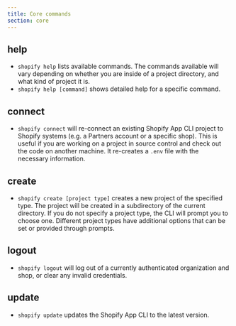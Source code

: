 ```yaml
---
title: Core commands
section: core
---
```


## help

- `shopify help` lists available commands. The commands available will vary depending on whether you are inside of a 
  project directory, and what kind of project it is.
- `shopify help [command]` shows detailed help for a specific command.

## connect

- `shopify connect` will re-connect an existing Shopify App CLI project to Shopify systems (e.g. a Partners account or
  a specific shop). This is useful if you are working on a project in source control and check out the code on another
  machine. It re-creates a `.env` file with the necessary information.

## create

- `shopify create [project type]` creates a new project of the specified type. The project will be created in a 
  subdirectory of the current directory. If you do not specify a project type, the CLI will prompt you to choose one. 
  Different project types have additional options that can be set or provided through prompts.

## logout

- `shopify logout` will log out of a currently authenticated organization and shop, or clear any invalid credentials.

## update

- `shopify update` updates the Shopify App CLI to the latest version.

